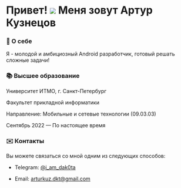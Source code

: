 Привет! ![](https://user-images.githubusercontent.com/18350557/176309783-0785949b-9127-417c-8b55-ab5a4333674e.gif) Меня зовут Артур Кузнецов 
======================================================================================================================================

### 👤 О себе

Я - молодой и амбициозный Android разработчик, готовый решать сложные задачи!

### 📚 Высшее образование

Университет ИТМО, г. Санкт-Петербург

Факультет прикладной информатики

Направление: Мобильные и сетевые технологии (09.03.03)

Сентябрь 2022 — По настоящее время

### ✉️ Контакты

Вы можете связаться со мной одним из следующих способов: 

- Telegram: [@i_am_dak0ta](https://t.me/i_am_dak0ta)

- Email: [arturkuz.dkt@gmail.com](mailto:arturkuz.dkt@gmail.com)
